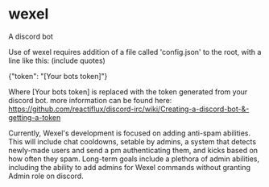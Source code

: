# wexel
A discord bot

Use of wexel requires addition of a file called 'config.json' to the root, with a line like this: (include quotes)

{"token": "[Your bots token]"}

Where [Your bots token] is replaced with the token generated from your discord bot. more information can be found here:
https://github.com/reactiflux/discord-irc/wiki/Creating-a-discord-bot-&-getting-a-token

Currently, Wexel's development is focused on adding anti-spam abilities. This will include chat cooldowns, setable by admins, a system
that detects newly-made users and send a pm authenticating them, and kicks based on how often they spam. Long-term goals include a 
plethora of admin abilities, including the ability to add admins for Wexel commands without granting Admin role on discord.
